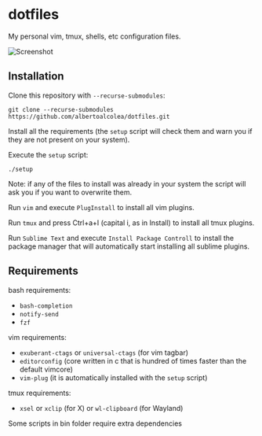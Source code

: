 # dotfiles
My personal vim, tmux, shells, etc configuration files.

![Screenshot](./screenshots/screenshot.png)

## Installation

Clone this repository with `--recurse-submodules`:

```
git clone --recurse-submodules https://github.com/albertoalcolea/dotfiles.git
```

Install all the requirements (the `setup` script will check them and warn you if they are not present on your system).

Execute the `setup` script:

```
./setup
```

Note: if any of the files to install was already in your system the script will ask you if you want to overwrite them.

Run `vim` and execute `PlugInstall` to install all vim plugins.

Run `tmux` and press Ctrl+a+I (capital i, as in Install) to install all tmux plugins.

Run `Sublime Text` and execute `Install Package Controll` to install the package manager that will automatically start installing all sublime plugins.

## Requirements

bash requirements:

- `bash-completion`
- `notify-send`
- `fzf`

vim requirements:

- `exuberant-ctags` or `universal-ctags` (for vim tagbar)
- `editorconfig` (core written in c that is hundred of times faster than the default vimcore)
- `vim-plug` (it is automatically installed with the `setup` script)

tmux requirements:

- `xsel` or `xclip` (for X) or `wl-clipboard` (for Wayland)

Some scripts in bin folder require extra dependencies
